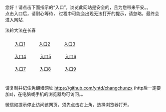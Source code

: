 您好！请点击下面指示的“入口”，浏览此网站是安全的，且为您带来平安。。 <br/>
点击入口后，请耐心等待， 过程中可能会出现无法打开的提示，请忽略，最终会进入网站. </br>

法轮大法在长春<br/>
<div style="padding:10px"><a style="margin:20px" target="_blank" href="https://d1rnwqsi6jxfax.cloudfront.net/2Qpsp?xzzncl" id="ccLink1" rel="nofollow">入口1</a> <a target="_blank" style="margin:20px" href="https://d200wi2ckynx2a.cloudfront.net/2Qpsp?xsvbpfzo" id="ccLink2" rel="nofollow">入口2</a> <a style="margin:20px" target="_blank" href="https://d3qj8ytdoxm39v.cloudfront.net/2Qpsp?fqxyv" id="ccLink3" rel="nofollow">入口3</a></div>

<div style="padding:10px" ><a style="margin:20px" target="_blank" href="https://d1rnwqsi6jxfax.cloudfront.net/2Qpsp?xzzncl" id="ccLink4" rel="nofollow">入口4</a> <a style="margin:20px" href="https://d200wi2ckynx2a.cloudfront.net/2Qpsp?xsvbpfzo" target="_blank" id="ccLink5" rel="nofollow">入口5</a> <a style="margin:20px" href="https://d3qj8ytdoxm39v.cloudfront.net/2Qpsp?fqxyv" target="_blank" id="ccLink6" rel="nofollow">入口6</a></div>

<div style="padding:10px"><a style="margin:20px" target="_blank" href="https://d1rnwqsi6jxfax.cloudfront.net/2Qpsp?xzzncl" id="ccLink7" rel="nofollow">入口7</a> <a style="margin:20px" href="https://d200wi2ckynx2a.cloudfront.net/2Qpsp?xsvbpfzo" target="_blank" id="ccLink8" rel="nofollow">入口8</a> <a style="margin:20px" target="_blank" href="https://d3qj8ytdoxm39v.cloudfront.net/2Qpsp?fqxyv" id="ccLink9" rel="nofollow">入口9</a></div>

<br/>



请复制并记住免翻墙网址 https://github.com/yntd/changchunzx (http后一定要加s)，在电脑或手机的浏览器均可访问。。<br/>

微信如提示停止访问该网页，须先点击右上角，选择浏览器打开。
